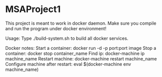 # MSAProject1

This project is meant to work in docker daemon. Make sure you compile and run the program under docker environment!

Usage:
	Type ./build-system.sh to build all docker services.

Docker notes:
	Start a container: docker run -d -p port:port image
	Stop a container: docker stop container_name
	Find ip: docker-machine ip machine_name
	Restart machine: docker-machine restart machine_name
	Configure machine after restart: eval $(docker-machine env machine_name)